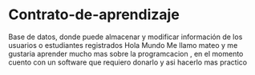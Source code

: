 # Contrato-de-aprendizaje
Base de datos, donde puede almacenar y modificar información de los usuarios o estudiantes registrados
Hola Mundo 
Me llamo mateo y me gustaria aprender mucho mas sobre la programcacion , en el momento cuento con un software que requiero donarlo  y asi hacerlo mas practico

